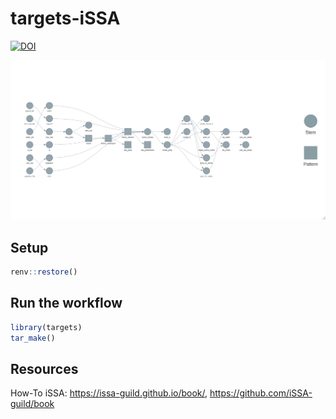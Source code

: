 
# targets-iSSA

[![DOI](https://zenodo.org/badge/DOI/10.5281/zenodo.6423519.svg)](https://doi.org/10.5281/zenodo.6423519)

![](README_files/figure-gfm/viz.png)

## Setup

``` r
renv::restore()
```

## Run the workflow

``` r
library(targets)
tar_make()
```

## Resources

How-To iSSA: <https://issa-guild.github.io/book/>,
<https://github.com/iSSA-guild/book>

